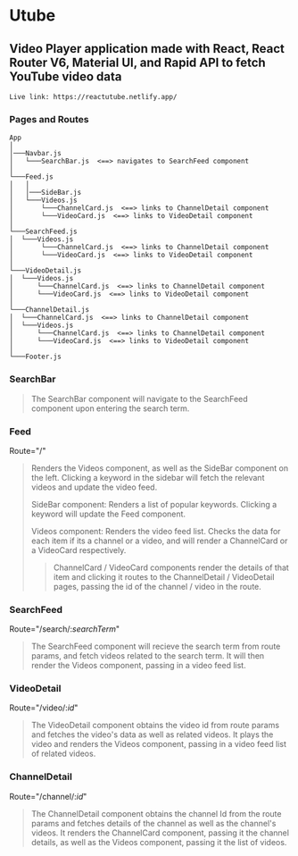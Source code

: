 # Utube

## Video Player application made with React, React Router V6, Material UI, and Rapid API to fetch YouTube video data

`Live link: https://reactutube.netlify.app/`

### Pages and Routes

```
App
│
│───Navbar.js
│   └───SearchBar.js  <==> navigates to SearchFeed component
│
└───Feed.js
│   │
│   │───SideBar.js
│   └───Videos.js
│       └───ChannelCard.js  <==> links to ChannelDetail component
│       └───VideoCard.js  <==> links to VideoDetail component
│
└───SearchFeed.js
│  └───Videos.js
│       └───ChannelCard.js  <==> links to ChannelDetail component
│       └───VideoCard.js  <==> links to VideoDetail component
│
└───VideoDetail.js
│  └───Videos.js
│      └───ChannelCard.js  <==> links to ChannelDetail component
│      └───VideoCard.js  <==> links to VideoDetail component
│
└───ChannelDetail.js
│  └───ChannelCard.js  <==> links to ChannelDetail component
│  └───Videos.js
│      └───ChannelCard.js  <==> links to ChannelDetail component
│      └───VideoCard.js  <==> links to VideoDetail component
│
└───Footer.js
```

### SearchBar

> The SearchBar component will navigate to the SearchFeed component upon entering the search term.

### Feed

Route="/"

> Renders the Videos component, as well as the SideBar component on the left. Clicking a keyword in the sidebar will fetch the relevant videos and update the video feed.
>
> SideBar component: Renders a list of popular keywords. Clicking a keyword will update the Feed component.
>
> Videos component: Renders the video feed list. Checks the data for each item if its a channel or a video, and will render a ChannelCard or a VideoCard respectively.
>
> > ChannelCard / VideoCard components render the details of that item and clicking it routes to the ChannelDetail / VideoDetail pages, passing the id of the channel / video in the route.

### SearchFeed

Route="/search/:_searchTerm_"

> The SearchFeed component will recieve the search term from route params, and fetch videos related to the search term. It will then render the Videos component, passing in a video feed list.

### VideoDetail

Route="/video/:_id_"

> The VideoDetail component obtains the video id from route params and fetches the video's data as well as related videos. It plays the video and renders the Videos component, passing in a video feed list of related videos.

### ChannelDetail

Route="/channel/:_id_"

> The ChannelDetail component obtains the channel Id from the route params and fetches details of the channel as well as the channel's videos. It renders the ChannelCard component, passing it the channel details, as well as the Videos component, passing it the list of videos.
